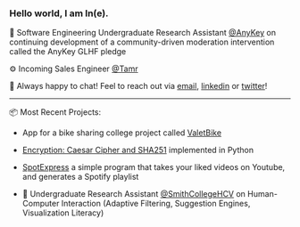 ### Hello world, I am ln(e).

🧩 Software Engineering Undergraduate Research Assistant [@AnyKey](https://anykey.org/) on continuing development of a community-driven moderation intervention called the AnyKey GLHF pledge

⚙️ Incoming Sales Engineer [@Tamr](https://www.tamr.com/)

👾 Always happy to chat! Feel to reach out via [email](mailto:elenipartakki@gmail.com), [linkedin](https://www.linkedin.com/in/elenipartakki/) or [twitter](https://twitter.com/epartakki)! 

***

📦 Most Recent Projects:

- App for a bike sharing college project called [ValetBike](https://github.com/epartakki/valetbike)

- [Encryption: Caesar Cipher and SHA251](https://github.com/epartakki/encryption) implemented in Python

- [SpotExpress](https://github.com/epartakki/spotexpress) a simple program that takes your liked videos on Youtube, and generates a Spotify playlist

- 🔭 Undergraduate Research Assistant [@SmithCollegeHCV](https://github.com/SmithCollegeHCV) on Human-Computer Interaction (Adaptive Filtering, Suggestion Engines, Visualization Literacy)

